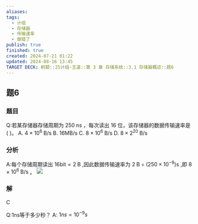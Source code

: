 ```yaml
---
aliases: 
tags:
  - 计组
  - 存储器
  - 传输速率
  - 做错了
publish: true
finished: true
created: 2024-07-21 01:22
updated: 2024-08-16 13:45
TARGET DECK: 刷题::25计组-王道::第 3 章 存储系统::3.1 存储器概述::题6
---
```


## 题6
### 题目
Q:若某存储器存储周期为 ${250}\mathrm{\;{ns}}$ ，每次读出 16 位，该存储器的数据传输速率是 ( )。
A. $4 \times {10}^{6}\mathrm{\;B}/\mathrm{s}$ B. ${16}\mathrm{{MB}}/\mathrm{s}$ C. $8 \times {10}^{6}\mathrm{\;B}/\mathrm{s}$ D. $8 \times {2}^{20}\mathrm{\;B}/\mathrm{s}$
### 分析
A:每个存储周期读出 ${16}\mathrm{{bit}} = 2\mathrm{\;B}$ ,因此数据传输速率为 $2\mathrm{\;B} \div  ( {{250} \times  {10}^{-9}}) \mathrm{s}$ ,即 $8 \times  {10}^{6}\mathrm{\;B}/\mathrm{s}$ 。
![](https://img.hwenyi.live/202407292109963.webp)
### 解
C

Q:1ns等于多少秒？
A: $1ns=10^{-9}s$

